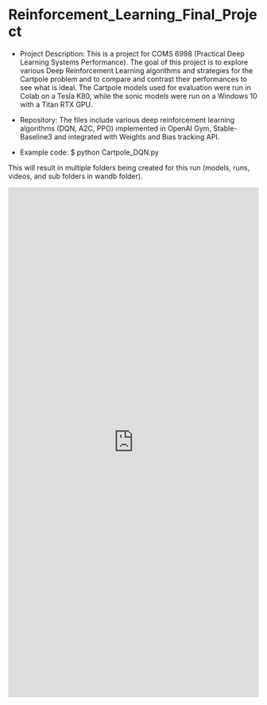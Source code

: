 # Reinforcement_Learning_Final_Project

* Project Description: 
This is a project for COMS 6998 (Practical Deep Learning Systems Performance). 
The goal of this project is to explore various Deep Reinforcement Learning algorithms and strategies 
for the Cartpole problem and to compare and contrast their performances to see what is ideal.
The Cartpole models used for evaluation were run in Colab on a Tesla K80, while the sonic models were run on a Windows 10 with a Titan RTX GPU.

* Repository:
The files include various deep reinforcement learning algorithms (DQN, A2C, PPO) implemented in OpenAI Gym,
Stable-Baseline3 and integrated with Weights and Bias tracking API. 

* Example code:
$ python Cartpole_DQN.py 

This will result in multiple folders being created for this run (models, runs, videos, and sub folders in wandb folder).



<iframe src="https://wandb.ai/luthier-man/test_rl/reports/Reinforcement-Learning-Project--VmlldzoxMzQ3NzU3" style="border:none;height:1024px;width:100%">
